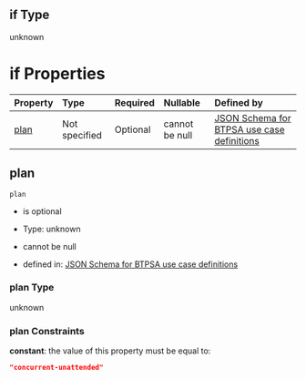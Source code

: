 ## if Type

unknown

# if Properties

| Property      | Type          | Required | Nullable       | Defined by                                                                                                                                                                                                                                  |
| :------------ | :------------ | :------- | :------------- | :------------------------------------------------------------------------------------------------------------------------------------------------------------------------------------------------------------------------------------------ |
| [plan](#plan) | Not specified | Optional | cannot be null | [JSON Schema for BTPSA use case definitions](btpsa-usecase-properties-services-items-allof-1-then-allof-53-then-allof-1-if-properties-plan.md "undefined#/properties/services/items/allOf/1/then/allOf/53/then/allOf/1/if/properties/plan") |

## plan



`plan`

*   is optional

*   Type: unknown

*   cannot be null

*   defined in: [JSON Schema for BTPSA use case definitions](btpsa-usecase-properties-services-items-allof-1-then-allof-53-then-allof-1-if-properties-plan.md "undefined#/properties/services/items/allOf/1/then/allOf/53/then/allOf/1/if/properties/plan")

### plan Type

unknown

### plan Constraints

**constant**: the value of this property must be equal to:

```json
"concurrent-unattended"
```
